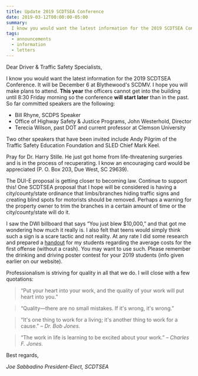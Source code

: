 ```yaml
---
title: Update 2019 SCDTSEA Conference
date: 2019-03-12T00:00:00-05:00
summary:
  I know you would want the latest information for the 2019 SCDTSEA Conference. It will be December 6 at Blythewood's SCDMV. Hope you will make plans to attend. This year the...
tags:
  - announcements
  - information
  - letters
---
```

Dear Driver & Traffic Safety Specialists,

I know you would want the latest information for the 2019 SCDTSEA Conference. It will be December 6 at Blythewood's SCDMV. I hope you will make plans to attend. **This year** the officers cannot get into the building until 8:30 Friday morning so the conference **will start later** than in the past. So far committed speakers are the following:

* Bill Rhyne, SCDPS Speaker
* Office of Highway Safety &amp; Justice Programs, John Westerhold, Director
* Terecia Wilson, past DOT and current professor at Clemson University

Two other speakers that have been invited include Andy Pilgrim of the Traffic Safety Education Foundation and SLED Chief Mark Keel.

Pray for Dr. Harry Stille. He just got home from life-threatening surgeries and is in the process of recuperating. I know an encouraging card would be appreciated (P. O. Box 203, Due West, SC 29639).

The DUI-E proposal is getting closer to becoming law. Continue to support this! One SCDTSEA proposal that I hope will be considered is having a city/county/state ordinance that limbs/branches hiding traffic signs and creating blind spots for motorists should be removed. Perhaps a warning for the property owner to trim the branches in a certain amount of time or the city/county/state will do it.

I saw the DWI billboard that says &ldquo;You just blew $10,000,&rdquo; and that got me wondering how much it really is. I also felt that teens would simply think such a sign is a scare tactic and not reality. At any rate I did some research and prepared a [handout](/static/img/pdf/bac_expense_chart.pdf) for my students regarding the average costs for the first offense (without a crash). You may want to use such. Please remember the drinking and driving poster contest for your 2019 students (info given earlier on our website).

Professionalism is striving for quality in all that we do.  I will close with a few quotations:

> &ldquo;Put your heart into your work, and the quality of your work will put heart into you.&rdquo;

> &ldquo;Quality&mdash;there are no small mistakes. If it's wrong, it's wrong.&rdquo;

> &ldquo;It's one thing to work for a living; it's another thing to work for a cause.&rdquo;
> <span class="indent">&ndash; <cite>Dr. Bob Jones.</cite></span>

> &ldquo;The work in life is learning to be excited about your work.&rdquo;
> <span class="indent">&ndash; <cite>Charles F. Jones.</cite></span>

Best regards,

*Joe Sabbadino*
*President-Elect, SCDTSEA*
